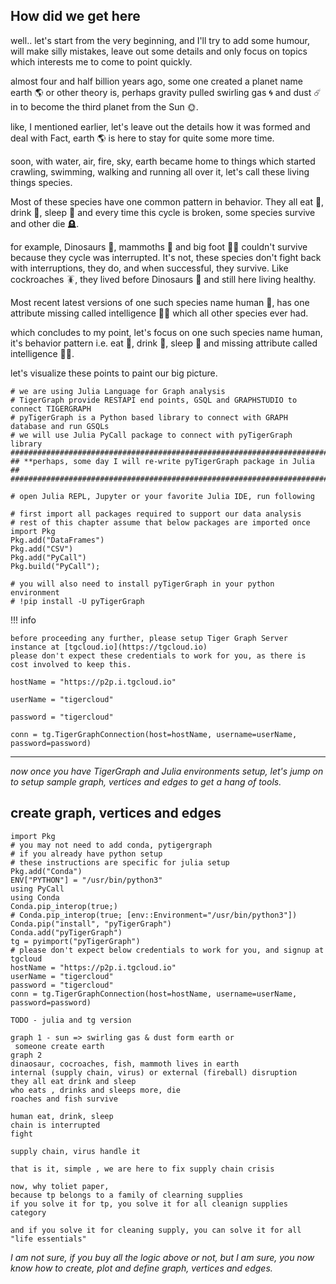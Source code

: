 ## How did we get here

well.. let's start from the very beginning, 
and I'll try to add some humour, will make silly mistakes, leave out some details and only focus on topics which interests me to come to point quickly.

almost four and half billion years ago, some one created a planet name earth 🌎 or other theory is, perhaps gravity pulled swirling gas 🌀 and dust ☄️ in to become the third planet from the Sun 🌞.

like, I mentioned earlier, let's leave out the details how it was formed and deal with Fact, earth 🌎 is here to stay for quite some more time.

soon, with water, air, fire, sky, earth became home to things which started crawling, swimming, walking and running all over it, let's call these living things species.

Most of these species have one common pattern in behavior. They all eat 🥣, drink 🍷, sleep 🛌 and every time this cycle is broken, some species survive and other die 🪦.

for example, Dinosaurs 🦖, mammoths 🦣 and big foot 🦶🏿 couldn't survive because they cycle was interrupted.
It's not, these species don't fight back with interruptions, they do, and when successful, they survive.
Like cockroaches 🪳, they lived before Dinosaurs 🦖 and still here living healthy.

Most recent latest versions of one such species name human 🧝, has one attribute missing called intelligence 🧐💡 which all other species ever had.

which concludes to my point, let's focus on one such species name human, it's behavior pattern i.e. eat 🥣, drink 🍷, sleep 🛌
and missing attribute called intelligence 🧐💡.

let's visualize these points to paint our big picture.

```@example
# we are using Julia Language for Graph analysis
# TigerGraph provide RESTAPI end points, GSQL and GRAPHSTUDIO to connect TIGERGRAPH
# pyTigerGraph is a Python based library to connect with GRAPH database and run GSQLs
# we will use Julia PyCall package to connect with pyTigerGraph library
#######################################################################
## **perhaps, some day I will re-write pyTigerGraph package in Julia ##
#######################################################################

# open Julia REPL, Jupyter or your favorite Julia IDE, run following

# first import all packages required to support our data analysis
# rest of this chapter assume that below packages are imported once
import Pkg
Pkg.add("DataFrames")
Pkg.add("CSV")
Pkg.add("PyCall")
Pkg.build("PyCall");

# you will also need to install pyTigerGraph in your python environment
# !pip install -U pyTigerGraph
```

!!! info

    before proceeding any further, please setup Tiger Graph Server instance at [tgcloud.io](https://tgcloud.io)
    please don't expect these credentials to work for you, as there is cost involved to keep this.

    hostName = "https://p2p.i.tgcloud.io"

    userName = "tigercloud"

    password = "tigercloud"

    conn = tg.TigerGraphConnection(host=hostName, username=userName, password=password)


---

*now once you have TigerGraph and Julia environments setup, let's jump on to setup sample graph, vertices and edges to get a hang of tools.*

## create graph, vertices and edges

```@example
import Pkg
# you may not need to add conda, pytigergraph
# if you already have python setup
# these instructions are specific for julia setup
Pkg.add("Conda")
ENV["PYTHON"] = "/usr/bin/python3"
using PyCall
using Conda
Conda.pip_interop(true;)
# Conda.pip_interop(true; [env::Environment="/usr/bin/python3"])
Conda.pip("install", "pyTigerGraph")
Conda.add("pyTigerGraph")
tg = pyimport("pyTigerGraph")
# please don't expect below credentials to work for you, and signup at tgcloud
hostName = "https://p2p.i.tgcloud.io"
userName = "tigercloud"
password = "tigercloud"
conn = tg.TigerGraphConnection(host=hostName, username=userName, password=password)

```


```
TODO - julia and tg version

graph 1 - sun => swirling gas & dust form earth or
 someone create earth
graph 2
dinaosaur, cocroaches, fish, mammoth lives in earth
internal (supply chain, virus) or external (fireball) disruption
they all eat drink and sleep
who eats , drinks and sleeps more, die
roaches and fish survive

human eat, drink, sleep
chain is interrupted
fight

supply chain, virus handle it

that is it, simple , we are here to fix supply chain crisis

now, why toliet paper,
because tp belongs to a family of clearning supplies
if you solve it for tp, you solve it for all cleanign supplies category

and if you solve it for cleaning supply, you can solve it for all "life essentials"
```

*I am not sure, if you buy all the logic above or not, but I am sure, you now know how to create, plot and define graph, vertices and edges.*